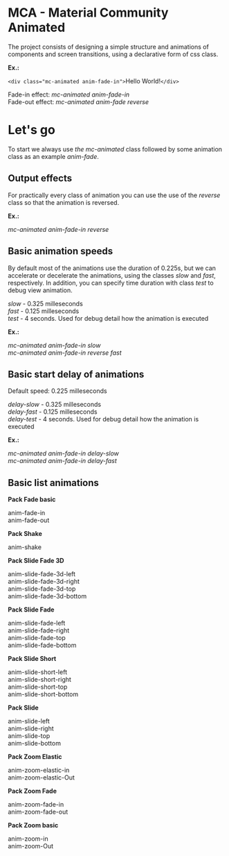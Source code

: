 # MCA - Material Community Animated

The project consists of designing a simple structure and animations of components and screen transitions, using a declarative form of css class.

**Ex.:**

`<div class="mc-animated anim-fade-in">`Hello World!`</div>`

Fade-in effect: _mc-animated anim-fade-in_\
Fade-out effect: _mc-animated anim-fade reverse_

# Let's go

To start we always use _the mc-animated_ class followed by some animation class as an example _anim-fade_.

##  Output effects 

For practically every class of animation you can use the use of the _reverse_ class so that the animation is reversed.

**Ex.:**

_mc-animated anim-fade-in reverse_


## Basic animation speeds

By default most of the animations use the duration of 0.225s, but we can accelerate or decelerate the animations, using the classes _slow_ and _fast_, respectively. In addition, you can specify time duration with class _test_ to debug view animation.

_slow_ - 0.325 milleseconds\
_fast_ - 0.125 milleseconds\
_test_ - 4 seconds. Used for debug detail how the animation is executed

**Ex.:**

_mc-animated anim-fade-in slow_\
_mc-animated anim-fade-in reverse fast_

## Basic start delay of animations

Default speed: 0.225 milleseconds

_delay-slow_ - 0.325 milleseconds\
_delay-fast_ - 0.125 milleseconds\
_delay-test_ - 4 seconds. Used for debug detail how the animation is executed

**Ex.:**

_mc-animated anim-fade-in delay-slow_\
_mc-animated anim-fade-in delay-fast_



## Basic list animations

**Pack Fade basic**

anim-fade-in\
anim-fade-out

**Pack Shake**

anim-shake

**Pack Slide Fade 3D**

anim-slide-fade-3d-left\
anim-slide-fade-3d-right\
anim-slide-fade-3d-top\
anim-slide-fade-3d-bottom

**Pack Slide Fade**

anim-slide-fade-left\
anim-slide-fade-right\
anim-slide-fade-top\
anim-slide-fade-bottom

**Pack Slide Short**

anim-slide-short-left\
anim-slide-short-right\
anim-slide-short-top\
anim-slide-short-bottom

**Pack Slide**

anim-slide-left\
anim-slide-right\
anim-slide-top\
anim-slide-bottom

**Pack Zoom Elastic**

anim-zoom-elastic-in\
anim-zoom-elastic-Out

**Pack Zoom Fade**

anim-zoom-fade-in\
anim-zoom-fade-out

**Pack Zoom basic**

anim-zoom-in\
anim-zoom-Out
